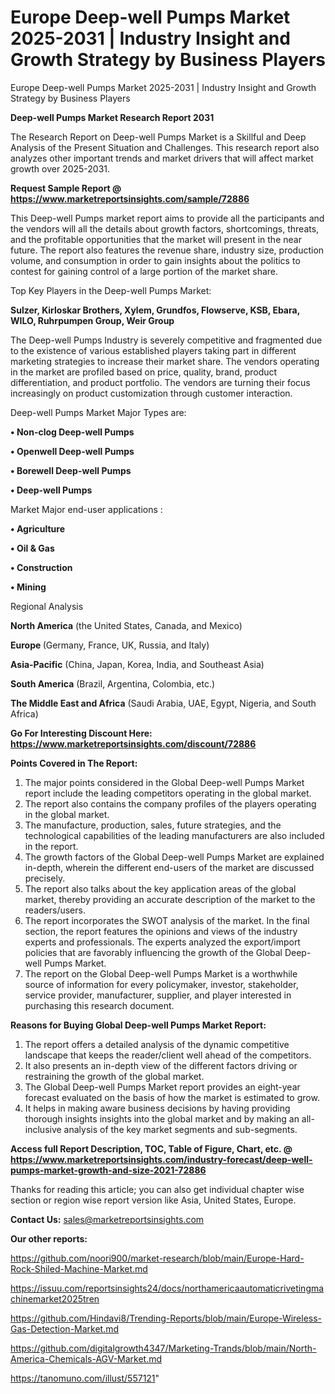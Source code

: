 # Europe Deep-well Pumps Market 2025-2031 | Industry Insight and Growth Strategy by Business Players
Europe Deep-well Pumps Market 2025-2031 | Industry Insight and Growth Strategy by Business Players

<strong>Deep-well Pumps Market Research Report 2031</strong>

The Research Report on Deep-well Pumps Market is a Skillful and Deep Analysis of the Present Situation and Challenges. This research report also analyzes other important trends and market drivers that will affect market growth over 2025-2031.

<strong>Request Sample Report @ <a href=https://www.marketreportsinsights.com/sample/72886>https://www.marketreportsinsights.com/sample/72886</a></strong>

This Deep-well Pumps market report aims to provide all the participants and the vendors will all the details about growth factors, shortcomings, threats, and the profitable opportunities that the market will present in the near future. The report also features the revenue share, industry size, production volume, and consumption in order to gain insights about the politics to contest for gaining control of a large portion of the market share.

Top Key Players in the Deep-well Pumps Market:

<strong>Sulzer, Kirloskar Brothers, Xylem, Grundfos, Flowserve, KSB, Ebara, WILO, Ruhrpumpen Group, Weir Group</strong>

The Deep-well Pumps Industry is severely competitive and fragmented due to the existence of various established players taking part in different marketing strategies to increase their market share. The vendors operating in the market are profiled based on price, quality, brand, product differentiation, and product portfolio. The vendors are turning their focus increasingly on product customization through customer interaction.

Deep-well Pumps Market Major Types are:

<strong>• Non-clog Deep-well Pumps

• Openwell Deep-well Pumps

• Borewell Deep-well Pumps

• Deep-well Pumps</strong>

Market Major end-user applications :

<strong>• Agriculture

• Oil & Gas

• Construction

• Mining</strong>

Regional Analysis

</u><strong><b>North America</b></strong> (the United States, Canada, and Mexico)

<strong><b>Europe </b></strong>(Germany, France, UK, Russia, and Italy)

<strong><b>Asia-Pacific</b></strong> (China, Japan, Korea, India, and Southeast Asia)

<strong><b>South America</b></strong> (Brazil, Argentina, Colombia, etc.)

<strong><b>The Middle East and Africa</b></strong> (Saudi Arabia, UAE, Egypt, Nigeria, and South Africa)

<strong>Go For Interesting Discount Here: <a href=https://www.marketreportsinsights.com/discount/72886>https://www.marketreportsinsights.com/discount/72886</a></strong>

<strong>Points Covered in The Report:</strong>
<ol>
  <li>The major points considered in the Global Deep-well Pumps Market report include the leading competitors operating in the global market.</li>
  <li>The report also contains the company profiles of the players operating in the global market.</li>
  <li>The manufacture, production, sales, future strategies, and the technological capabilities of the leading manufacturers are also included in the report.</li>
  <li>The growth factors of the Global Deep-well Pumps Market are explained in-depth, wherein the different end-users of the market are discussed precisely.</li>
  <li>The report also talks about the key application areas of the global market, thereby providing an accurate description of the market to the readers/users.</li>
  <li>The report incorporates the SWOT analysis of the market. In the final section, the report features the opinions and views of the industry experts and professionals. The experts analyzed the export/import policies that are favorably influencing the growth of the Global Deep-well Pumps Market.</li>
  <li>The report on the Global Deep-well Pumps Market is a worthwhile source of information for every policymaker, investor, stakeholder, service provider, manufacturer, supplier, and player interested in purchasing this research document.</li>
</ol>
<strong>Reasons for Buying Global Deep-well Pumps Market Report:</strong>

<ol>
  <li>The report offers a detailed analysis of the dynamic competitive landscape that keeps the reader/client well ahead of the competitors.</li>
  <li>It also presents an in-depth view of the different factors driving or restraining the growth of the global market.</li>
  <li>The Global Deep-well Pumps Market report provides an eight-year forecast evaluated on the basis of how the market is estimated to grow.</li>
  <li>It helps in making aware business decisions by having providing thorough insights insights into the global market and by making an all-inclusive analysis of the key market segments and sub-segments.</li>
</ol>
<strong>Access full Report Description, TOC, Table of Figure, Chart, etc. @ <a href=https://www.marketreportsinsights.com/industry-forecast/deep-well-pumps-market-growth-and-size-2021-72886>https://www.marketreportsinsights.com/industry-forecast/deep-well-pumps-market-growth-and-size-2021-72886</a></strong>


Thanks for reading this article; you can also get individual chapter wise section or region wise report version like Asia, United States, Europe.

<strong>Contact Us:</strong>
sales@marketreportsinsights.com

<strong>Our other reports:</strong>

<a href=https://github.com/noori900/market-research/blob/main/Europe-Hard-Rock-Shiled-Machine-Market.md>https://github.com/noori900/market-research/blob/main/Europe-Hard-Rock-Shiled-Machine-Market.md</a>

<a href=https://issuu.com/reportsinsights24/docs/northamericaautomaticrivetingmachinemarket2025tren>https://issuu.com/reportsinsights24/docs/northamericaautomaticrivetingmachinemarket2025tren</a>

<a href=https://github.com/Hindavi8/Trending-Reports/blob/main/Europe-Wireless-Gas-Detection-Market.md>https://github.com/Hindavi8/Trending-Reports/blob/main/Europe-Wireless-Gas-Detection-Market.md</a>

<a href=https://github.com/digitalgrowth4347/Marketing-Trands/blob/main/North-America-Chemicals-AGV-Market.md>https://github.com/digitalgrowth4347/Marketing-Trands/blob/main/North-America-Chemicals-AGV-Market.md</a>

<a href=https://tanomuno.com/illust/557121>https://tanomuno.com/illust/557121</a>"
